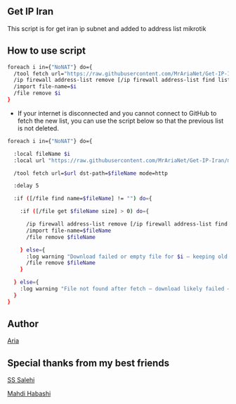 ## Get IP Iran

This script is for get iran ip subnet and added to address list mikrotik

## How to use script

```bash
foreach i in={"NoNAT"} do={
  /tool fetch url="https://raw.githubusercontent.com/MrAriaNet/Get-IP-Iran/main/list.rsc" dst-path=NoNAT
  /ip firewall address-list remove [/ip firewall address-list find list=$i]
  /import file-name=$i
  /file remove $i
}
```

* If your internet is disconnected and you cannot connect to GitHub to fetch the new list, you can use the script below so that the previous list is not deleted.

```bash
foreach i in={"NoNAT"} do={

  :local fileName $i
  :local url "https://raw.githubusercontent.com/MrAriaNet/Get-IP-Iran/main/list.rsc"

  /tool fetch url=$url dst-path=$fileName mode=http

  :delay 5

  :if ([/file find name=$fileName] != "") do={

    :if ([/file get $fileName size] > 0) do={

      /ip firewall address-list remove [/ip firewall address-list find list=$i]
      /import file-name=$fileName
      /file remove $fileName

    } else={
      :log warning "Download failed or empty file for $i — keeping old address list"
      /file remove $fileName
    }

  } else={
    :log warning "File not found after fetch — download likely failed — keeping old address list"
  }
}
```

## Author

[Aria](https://github.com/MrAriaNet)

## Special thanks from my best friends

[SS Salehi](https://github.com/salehi)

[Mahdi Habashi](https://t.me/mahdihabashi)
